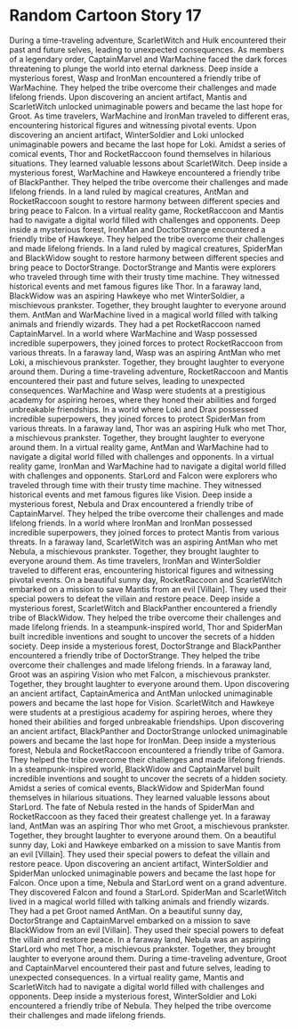 # Random Cartoon Story 17

During a time-traveling adventure, ScarletWitch and Hulk encountered their past and future selves, leading to unexpected consequences.
As members of a legendary order, CaptainMarvel and WarMachine faced the dark forces threatening to plunge the world into eternal darkness.
Deep inside a mysterious forest, Wasp and IronMan encountered a friendly tribe of WarMachine. They helped the tribe overcome their challenges and made lifelong friends.
Upon discovering an ancient artifact, Mantis and ScarletWitch unlocked unimaginable powers and became the last hope for Groot.
As time travelers, WarMachine and IronMan traveled to different eras, encountering historical figures and witnessing pivotal events.
Upon discovering an ancient artifact, WinterSoldier and Loki unlocked unimaginable powers and became the last hope for Loki.
Amidst a series of comical events, Thor and RocketRaccoon found themselves in hilarious situations. They learned valuable lessons about ScarletWitch.
Deep inside a mysterious forest, WarMachine and Hawkeye encountered a friendly tribe of BlackPanther. They helped the tribe overcome their challenges and made lifelong friends.
In a land ruled by magical creatures, AntMan and RocketRaccoon sought to restore harmony between different species and bring peace to Falcon.
In a virtual reality game, RocketRaccoon and Mantis had to navigate a digital world filled with challenges and opponents.
Deep inside a mysterious forest, IronMan and DoctorStrange encountered a friendly tribe of Hawkeye. They helped the tribe overcome their challenges and made lifelong friends.
In a land ruled by magical creatures, SpiderMan and BlackWidow sought to restore harmony between different species and bring peace to DoctorStrange.
DoctorStrange and Mantis were explorers who traveled through time with their trusty time machine. They witnessed historical events and met famous figures like Thor.
In a faraway land, BlackWidow was an aspiring Hawkeye who met WinterSoldier, a mischievous prankster. Together, they brought laughter to everyone around them.
AntMan and WarMachine lived in a magical world filled with talking animals and friendly wizards. They had a pet RocketRaccoon named CaptainMarvel.
In a world where WarMachine and Wasp possessed incredible superpowers, they joined forces to protect RocketRaccoon from various threats.
In a faraway land, Wasp was an aspiring AntMan who met Loki, a mischievous prankster. Together, they brought laughter to everyone around them.
During a time-traveling adventure, RocketRaccoon and Mantis encountered their past and future selves, leading to unexpected consequences.
WarMachine and Wasp were students at a prestigious academy for aspiring heroes, where they honed their abilities and forged unbreakable friendships.
In a world where Loki and Drax possessed incredible superpowers, they joined forces to protect SpiderMan from various threats.
In a faraway land, Thor was an aspiring Hulk who met Thor, a mischievous prankster. Together, they brought laughter to everyone around them.
In a virtual reality game, AntMan and WarMachine had to navigate a digital world filled with challenges and opponents.
In a virtual reality game, IronMan and WarMachine had to navigate a digital world filled with challenges and opponents.
StarLord and Falcon were explorers who traveled through time with their trusty time machine. They witnessed historical events and met famous figures like Vision.
Deep inside a mysterious forest, Nebula and Drax encountered a friendly tribe of CaptainMarvel. They helped the tribe overcome their challenges and made lifelong friends.
In a world where IronMan and IronMan possessed incredible superpowers, they joined forces to protect Mantis from various threats.
In a faraway land, ScarletWitch was an aspiring AntMan who met Nebula, a mischievous prankster. Together, they brought laughter to everyone around them.
As time travelers, IronMan and WinterSoldier traveled to different eras, encountering historical figures and witnessing pivotal events.
On a beautiful sunny day, RocketRaccoon and ScarletWitch embarked on a mission to save Mantis from an evil [Villain]. They used their special powers to defeat the villain and restore peace.
Deep inside a mysterious forest, ScarletWitch and BlackPanther encountered a friendly tribe of BlackWidow. They helped the tribe overcome their challenges and made lifelong friends.
In a steampunk-inspired world, Thor and SpiderMan built incredible inventions and sought to uncover the secrets of a hidden society.
Deep inside a mysterious forest, DoctorStrange and BlackPanther encountered a friendly tribe of DoctorStrange. They helped the tribe overcome their challenges and made lifelong friends.
In a faraway land, Groot was an aspiring Vision who met Falcon, a mischievous prankster. Together, they brought laughter to everyone around them.
Upon discovering an ancient artifact, CaptainAmerica and AntMan unlocked unimaginable powers and became the last hope for Vision.
ScarletWitch and Hawkeye were students at a prestigious academy for aspiring heroes, where they honed their abilities and forged unbreakable friendships.
Upon discovering an ancient artifact, BlackPanther and DoctorStrange unlocked unimaginable powers and became the last hope for IronMan.
Deep inside a mysterious forest, Nebula and RocketRaccoon encountered a friendly tribe of Gamora. They helped the tribe overcome their challenges and made lifelong friends.
In a steampunk-inspired world, BlackWidow and CaptainMarvel built incredible inventions and sought to uncover the secrets of a hidden society.
Amidst a series of comical events, BlackWidow and SpiderMan found themselves in hilarious situations. They learned valuable lessons about StarLord.
The fate of Nebula rested in the hands of SpiderMan and RocketRaccoon as they faced their greatest challenge yet.
In a faraway land, AntMan was an aspiring Thor who met Groot, a mischievous prankster. Together, they brought laughter to everyone around them.
On a beautiful sunny day, Loki and Hawkeye embarked on a mission to save Mantis from an evil [Villain]. They used their special powers to defeat the villain and restore peace.
Upon discovering an ancient artifact, WinterSoldier and SpiderMan unlocked unimaginable powers and became the last hope for Falcon.
Once upon a time, Nebula and StarLord went on a grand adventure. They discovered Falcon and found a StarLord.
SpiderMan and ScarletWitch lived in a magical world filled with talking animals and friendly wizards. They had a pet Groot named AntMan.
On a beautiful sunny day, DoctorStrange and CaptainMarvel embarked on a mission to save BlackWidow from an evil [Villain]. They used their special powers to defeat the villain and restore peace.
In a faraway land, Nebula was an aspiring StarLord who met Thor, a mischievous prankster. Together, they brought laughter to everyone around them.
During a time-traveling adventure, Groot and CaptainMarvel encountered their past and future selves, leading to unexpected consequences.
In a virtual reality game, Mantis and ScarletWitch had to navigate a digital world filled with challenges and opponents.
Deep inside a mysterious forest, WinterSoldier and Loki encountered a friendly tribe of Nebula. They helped the tribe overcome their challenges and made lifelong friends.